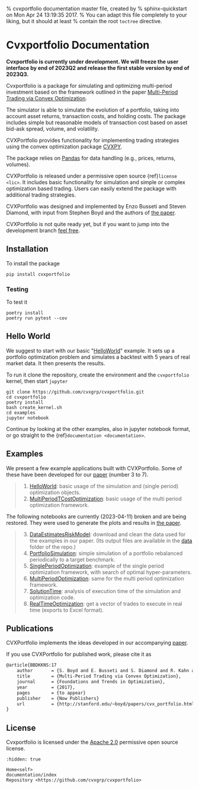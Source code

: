 % cvxportfolio documentation master file, created by
% sphinx-quickstart on Mon Apr 24 13:19:35 2017.
% You can adapt this file completely to your liking, but it should at least
% contain the root `toctree` directive.


# Cvxportfolio Documentation

**Cvxportfolio is currently under development. We will freeze the user interface by end of 2023Q2 and release the first stable version by end of 2023Q3.**

Cvxportfolio is a package for simulating and optimizing multi-period investment based on the framework outlined in the paper [Multi-Period Trading via Convex Optimization](https://web.stanford.edu/~boyd/papers/pdf/cvx_portfolio.pdf).

The simulator is able to simulate the evolution of a portfolio, taking into account asset returns, transaction costs, and holding costs. The package includes simple but reasonable models of transaction cost based on asset bid-ask spread, volume, and volatility.

CVXPortfolio provides functionality for implementing trading strategies using the convex optimization package [CVXPY].

The package relies on [Pandas] for data handling (e.g., prices, returns, volumes).

CVXPortfolio is released under a permissive open source {ref}`license <lic>`. It includes basic functionality for simulation and simple or complex optimization based trading. Users can easily extend the package with additional trading strategies.

CVXPortfolio was designed and implemented by Enzo Busseti and Steven Diamond, with input from Stephen Boyd and the authors of [the paper](https://web.stanford.edu/~boyd/papers/pdf/cvx_portfolio.pdf).

CVXPortfolio is not quite ready yet, but if you want to jump into the development branch [feel free](https://github.com/cvxgrp/cvxportfolio).


## Installation

To install the package
```
pip install cvxportfolio
```

### Testing

To test it

```
poetry install
poetry run pytest --cov
```

## Hello World

We suggest to start with our basic "[HelloWorld]" example. It sets up
a portfolio optimization problem and simulates a backtest with 5 years
of real market data. It then presents the results.

To run it clone the repository, create the environment and the `cvxportfolio` kernel, then start `jupyter`

```
git clone https://github.com/cvxgrp/cvxportfolio.git
cd cvxportfolio
poetry install
bash create_kernel.sh
cd examples
jupyter notebook
```

Continue by looking at the other examples,
also in jupyter notebook format,
or go straight to the {ref}`documentation <documentation>`.

[helloworld]: https://github.com/cvxgrp/cvxportfolio/blob/master/examples/HelloWorld.ipynb
[jupyter]: https://jupyter.org/


## Examples

We present a few example applications built with CVXPortfolio.
Some of these have been developed for our [paper](https://web.stanford.edu/~boyd/papers/cvx_portfolio.html) (number 3 to 7).

> 1. [HelloWorld]: basic usage of the simulation and (single period) optimization objects.
> 1. [MultiPeriodTCostOptimization]: basic usage of the multi period optimization framework.

The following notebooks are currently (2023-04-11) broken and are being restored. They were used to generate the plots and results in [the paper](https://web.stanford.edu/~boyd/papers/cvx_portfolio.html).
> 3. [DataEstimatesRiskModel]: download and clean the data used for the examples in our paper. (Its output files are available in the [data](https://github.com/cvxgrp/cvxportfolio/blob/master/data) folder of the repo.)
> 4. [PortfolioSimulation]: simple simulation of a portfolio rebalanced periodically to a target benchmark.
> 5. [SinglePeriodOptimization]: example of the single period optimization framework, with search of optimal hyper-parameters.
> 6. [MultiPeriodOptimization]: same for the multi period optimization framework.
> 7. [SolutionTime]: analysis of execution time of the simulation and optimization code.
> 8. [RealTimeOptimization]: get a vector of trades to execute in real time (exports to Excel format).

[dataestimatesriskmodel]: https://github.com/cvxgrp/cvxportfolio/blob/master/examples/DataEstimatesRiskModel.ipynb
[helloworld]: https://github.com/cvxgrp/cvxportfolio/blob/master/examples/HelloWorld.ipynb
[multiperiodoptimization]: https://github.com/cvxgrp/cvxportfolio/blob/master/examples/MultiPeriodOptimization.ipynb
[MultiPeriodTCostOptimization]: https://github.com/cvxgrp/cvxportfolio/blob/master/examples/MultiPeriodTCostOptimization.ipynb
[portfoliosimulation]: https://github.com/cvxgrp/cvxportfolio/blob/master/examples/PortfolioSimulation.ipynb
[realtimeoptimization]: https://github.com/cvxgrp/cvxportfolio/blob/master/examples/RealTimeOptimization.ipynb
[singleperiodoptimization]: https://github.com/cvxgrp/cvxportfolio/blob/master/examples/SinglePeriodOptimization.ipynb
[solutiontime]: https://github.com/cvxgrp/cvxportfolio/blob/master/examples/SolutionTime.ipynb



## Publications

CVXPortfolio implements the ideas developed in our accompanying [paper](https://web.stanford.edu/~boyd/papers/pdf/cvx_portfolio.pdf).

If you use CVXPortfolio for published work, please cite it as

```latex
@article{BBDKKNS:17
    author       = {S. Boyd and E. Busseti and S. Diamond and R. Kahn and K. Koh and P. Nystrup and J. Speth},
    title        = {Multi-Period Trading via Convex Optimization},
    journal      = {Foundations and Trends in Optimization},
    year         = {2017},
    pages        = {to appear}
    publisher    = {Now Publishers}
    url          = {http://stanford.edu/~boyd/papers/cvx_portfolio.html},
}
```

## License

Cvxportfolio is licensed under the [Apache 2.0](http://www.apache.org/licenses/) permissive
open source license.




```{toctree}
:hidden: true

Home<self>
documentation/index
Repository <https://github.com/cvxgrp/cvxportfolio>
```

[cvxpy]: https://www.cvxpy.org/
[pandas]: http://pandas.pydata.org


